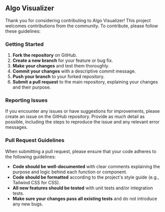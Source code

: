 ## Algo Visualizer

Thank you for considering contributing to Algo Visualizer! This project welcomes contributions from the community. To contribute, please follow these guidelines:

### Getting Started

1. **Fork the repository** on GitHub.
2. **Create a new branch** for your feature or bug fix.
3. **Make your changes** and test them thoroughly.
4. **Commit your changes** with a descriptive commit message.
5. **Push your branch** to your forked repository.
6. **Submit a pull request** to the main repository, explaining your changes and their purpose.

### Reporting Issues

If you encounter any issues or have suggestions for improvements, please create an issue on the GitHub repository. Provide as much detail as possible, including the steps to reproduce the issue and any relevant error messages.

### Pull Request Guidelines

When submitting a pull request, please ensure that your code adheres to the following guidelines:

- **Code should be well-documented** with clear comments explaining the purpose and logic behind each function or component.
- **Code should be formatted** according to the project's style guide (e.g., Tailwind CSS for CSS).
- **All new features should be tested** with unit tests and/or integration tests.
- **Make sure your changes pass all existing tests** and do not introduce any new bugs.
